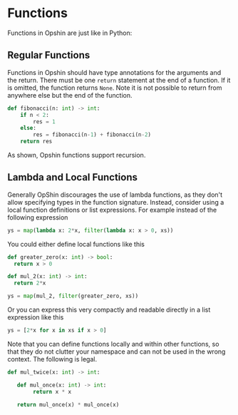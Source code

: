 # Functions

Functions in Opshin are just like in Python:

## Regular Functions

Functions in Opshin should have type annotations for the arguments and the return.
There must be one `return` statement at the end of a function.
If it is omitted, the function returns `None`.
Note it is not possible to return from anywhere else but the end of the function.

```python
def fibonacci(n: int) -> int:
    if n < 2:
        res = 1
    else:
        res = fibonacci(n-1) + fibonacci(n-2)
    return res
```

As shown, Opshin functions support recursion. 

## Lambda and Local Functions

Generally OpShin discourages the use of lambda functions, as they don't allow specifying types in the function signature.
Instead, consider using a local function definitions or list expressions. For example instead of the following expression

```python
ys = map(lambda x: 2*x, filter(lambda x: x > 0, xs))
```

You could either define local functions like this

```python
def greater_zero(x: int) -> bool:
  return x > 0

def mul_2(x: int) -> int:
  return 2*x

ys = map(mul_2, filter(greater_zero, xs))
```

Or you can express this very compactly and readable directly in a list expression like this

```python
ys = [2*x for x in xs if x > 0]
```

Note that you can define functions locally and within other functions, so that they do not clutter your namespace and can not be used in the wrong context.
The following is legal.

```python
def mul_twice(x: int) -> int:

   def mul_once(x: int) -> int:
        return x * x

   return mul_once(x) * mul_once(x)
```
